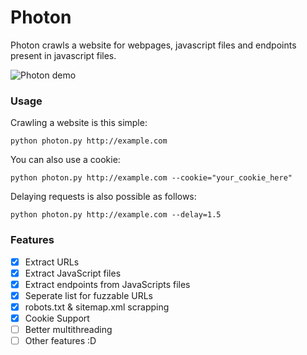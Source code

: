 # Photon
Photon crawls a website for webpages, javascript files and endpoints present in javascript files.

![Photon demo](https://i.imgur.com/E9ij1jf.png)

### Usage
Crawling a website is this simple:
```
python photon.py http://example.com
```
You can also use a cookie:
```
python photon.py http://example.com --cookie="your_cookie_here"
```
Delaying requests is also possible as follows:
```
python photon.py http://example.com --delay=1.5
```

### Features
- [x] Extract URLs
- [x] Extract JavaScript files
- [x] Extract endpoints from JavaScripts files
- [x] Seperate list for fuzzable URLs
- [x] robots.txt & sitemap.xml scrapping
- [x] Cookie Support
- [ ] Better multithreading
- [ ] Other features :D
